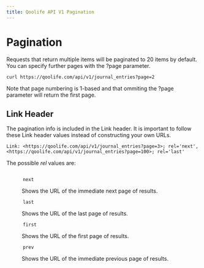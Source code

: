 ```yaml
---
title: Qoolife API V1 Pagination
---
```


# Pagination

Requests that return multiple items will be paginated to 20 items by default. You can specify further pages with the ?page parameter.

    curl https://qoolife.com/api/v1/journal_entries?page=2

Note that page numbering is 1-based and that ommiting the ?page parameter will return the first page.

## Link Header

The pagination info is included in the Link header. It is important to follow these Link header values instead of constructing your own URLs.

    Link: <https://qoolife.com/api/v1/journal_entries?page=3>; rel='next', <https://qoolife.com/api/v1/journal_entries?page=100>; rel='last'

The possible *rel* values are:

<dl>
  <dt>
    <code>
      next
    </code>
  </dt>
  <dd>
    Shows the URL of the immediate next page of results.
  </dd>
  <dt>
    <code>
      last
    </code>
  </dt>
  <dd>
    Shows the URL of the last page of results.
  </dd>
  <dt>
    <code>
      first
    </code>
  </dt>
  <dd>
    Shows the URL of the first page of results.
  </dd>
  <dt>
    <code>
      prev
    </code>
  </dt>
  <dd>
    Shows the URL of the immediate previous page of results.
  </dd>
</dl>
